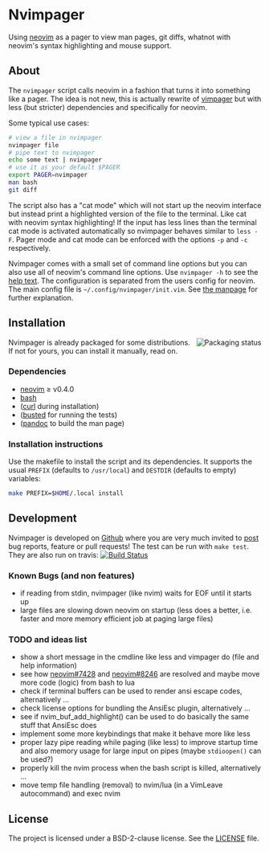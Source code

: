 # Nvimpager

Using [neovim] as a pager to view man pages, git diffs, whatnot with neovim's
syntax highlighting and mouse support.

## About

The `nvimpager` script calls neovim in a fashion that turns it into something
like a pager.  The idea is not new, this is actually rewrite of [vimpager] but
with less (but stricter) dependencies and specifically for neovim.

Some typical use cases:

```sh
# view a file in nvimpager
nvimpager file
# pipe text to nvimpager
echo some text | nvimpager
# use it as your default $PAGER
export PAGER=nvimpager
man bash
git diff
```

The script also has a "cat mode" which will not start up the neovim interface
but instead print a highlighted version of the file to the terminal.  Like cat
with neovim syntax highlighting!  If the input has less lines than the terminal
cat mode is activated automatically so nvimpager behaves similar to `less -F`.
Pager mode and cat mode can be enforced with the options `-p` and `-c`
respectively.

Nvimpager comes with a small set of command line options but you can also use
all of neovim's command line options.  Use `nvimpager -h` to see the [help
text][options].  The configuration is separated from the users config for
neovim.  The main config file is `~/.config/nvimpager/init.vim`.  See [the
manpage][configuration] for further explanation.

## Installation

<a href="https://repology.org/metapackage/nvimpager/versions">
    <img src="https://repology.org/badge/vertical-allrepos/nvimpager.svg"
	 alt="Packaging status" align="right">
</a>

Nvimpager is already packaged for some distributions. If not for yours, you can
install it manually, read on.

### Dependencies

* [neovim] ≥ v0.4.0
* [bash]
* ([curl] during installation)
* ([busted] for running the tests)
* ([pandoc] to build the man page)

### Installation instructions

Use the makefile to install the script and its dependencies.  It supports the
usual `PREFIX` (defaults to `/usr/local`) and `DESTDIR` (defaults to empty)
variables:

```sh
make PREFIX=$HOME/.local install
```

## Development

Nvimpager is developed on [Github][nvimpager] where you are very much invited
to [post][issues] bug reports, feature or pull requests!  The test can be run
with `make test`.  They are also run on travis: [![Build Status]][travis]

### Known Bugs (and non features)

* if reading from stdin, nvimpager (like nvim) waits for EOF until it starts up
* large files are slowing down neovim on startup (less does a better, i.e.
  faster and more memory efficient job at paging large files)

### TODO and ideas list

* show a short message in the cmdline like less and vimpager do (file and help
  information)
* see how [neovim#7428](https://github.com/neovim/neovim/issues/7438) and
  [neovim#8246](https://github.com/neovim/neovim/issues/8246) are resolved and
  maybe move more code (logic) from bash to lua
* check if terminal buffers can be used to render ansi escape codes,
  alternatively ...
* check license options for bundling the AnsiEsc plugin, alternatively ...
* see if nvim_buf_add_highlight() can be used to do basically the same stuff
  that AnsiEsc does
* implement some more keybindings that make it behave more like less
* proper lazy pipe reading while paging (like less) to improve startup time and
  also memory usage for large input on pipes (maybe `stdioopen()` can be used?)
* properly kill the nvim process when the bash script is killed, alternatively
  ...
* move temp file handling (removal) to nvim/lua (in a VimLeave autocommand) and
  exec nvim

## License

The project is licensed under a BSD-2-clause license.  See the
[LICENSE](./LICENSE) file.

[nvimpager]: https://github.com/lucc/nvimpager
[issues]: https://github.com/lucc/nvimpager/issues
[options]: ./nvimpager.md#OPTIONS
[configuration]: ./nvimpager.md#CONFIGURATION
[neovim]: https://github.com/neovim/neovim
[vimpager]: https://github.com/rkitover/vimpager
[bash]: http://www.gnu.org/software/bash/bash.html
[curl]: https://curl.haxx.se
[busted]: http://olivinelabs.com/busted/
[pandoc]: http://pandoc.org/
[Build Status]: https://travis-ci.org/lucc/nvimpager.svg?branch=develop
[travis]: https://travis-ci.org/lucc/nvimpager
